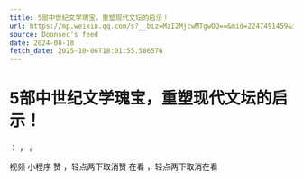 ```yaml
---
title: 5部中世纪文学瑰宝，重塑现代文坛的启示！
url: https://mp.weixin.qq.com/s?__biz=MzI2MjcwMTgwOQ==&mid=2247491459&idx=1&sn=16885a53e2d3a304e6de8a7592797dcc
source: Doonsec's feed
date: 2024-08-18
fetch_date: 2025-10-06T18:01:55.586576
---
```


# 5部中世纪文学瑰宝，重塑现代文坛的启示！

：
，
。

视频
小程序
赞
，轻点两下取消赞
在看
，轻点两下取消在看